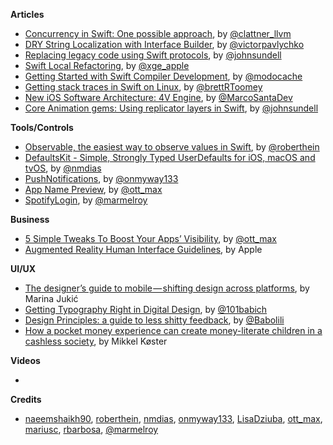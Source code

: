 
**Articles**

* [Concurrency in Swift: One possible approach](https://gist.github.com/lattner/31ed37682ef1576b16bca1432ea9f782), by [@clattner_llvm](https://twitter.com/clattner_llvm)
* [DRY String Localization with Interface Builder](https://medium.com/flawless-app-stories/dry-string-localization-with-interface-builder-665496eb0270), by [@victorpavlychko](https://twitter.com/victorpavlychko)
* [Replacing legacy code using Swift protocols](https://www.swiftbysundell.com/posts/replacing-legacy-code-using-swift-protocols), by [@johnsundell](https://twitter.com/johnsundell)
* [Swift Local Refactoring](https://swift.org/blog/swift-local-refactoring/), by [@xge_apple](https://twitter.com/xge_apple/)
* [Getting Started with Swift Compiler Development](https://modocache.io/getting-started-with-swift-development), by [@modocache](https://twitter.com/modocache)
* [Getting stack traces in Swift on Linux](https://engineering.nodesagency.com/articles/Vapor/Getting-Stack-Traces-in-Swift-on-Linux/), by [@brettRToomey](https://www.twitter.com/brettRToomey)
* [New iOS Software Architecture: 4V Engine](https://marcosantadev.com/new-ios-software-architecture-4v-engine/), by [@MarcoSantaDev](https://twitter.com/MarcoSantaDev)
* [Core Animation gems: Using replicator layers in Swift](https://www.swiftbysundell.com/posts/ca-gems-using-replicator-layers-in-swift), by [@johnsundell](https://twitter.com/johnsundell)

**Tools/Controls**

* [Observable, the easiest way to observe values in Swift](https://github.com/roberthein/Observable), by [@roberthein](https://twitter.com/roberthein)
* [DefaultsKit - Simple, Strongly Typed UserDefaults for iOS, macOS and tvOS](https://github.com/nmdias/DefaultsKit), by [@nmdias](https://github.com/nmdias)
* [PushNotifications](https://github.com/onmyway133/PushNotifications), by [@onmyway133](https://github.com/onmyway133)
* [App Name Preview](https://transporterapp.io/tools/app-name-preview), by [@ott_max](twitter.com/ott_max)
* [SpotifyLogin](https://github.com/spotify/SpotifyLogin), by [@marmelroy](https://twitter.com/marmelroy)

**Business**

* [5 Simple Tweaks To Boost Your Apps’ Visibility](https://medium.com/@transporter_app/5-simple-tweaks-to-boost-your-apps-visibility-61435adb3f65), by [@ott_max](twitter.com/ott_max)
* [Augmented Reality Human Interface Guidelines](https://developer.apple.com/ios/human-interface-guidelines/technologies/augmented-reality/), by Apple

**UI/UX**

* [The designer’s guide to mobile — shifting design across platforms](https://medium.com/capsized-eight/the-designers-guide-to-mobile-shifting-design-across-platforms-9655e007f470), by Marina Jukić
* [Getting Typography Right in Digital Design](https://medium.springboard.com/the-guide-to-getting-typography-right-in-digital-design-bb61214ff3ad), by [@101babich](https://twitter.com/101babich)
* [Design Principles: a guide to less shitty feedback](https://medium.com/apegroup-texts/design-principles-a-guide-to-less-shitty-feedback-64e9541816c1), by [@Babolili](https://twitter.com/Babolili)
* [How a pocket money experience can create money-literate children in a cashless society](https://medium.com/hello-group/how-a-pocket-money-experience-can-create-money-literate-children-in-a-cashless-society-48b0d2a65423), by Mikkel Køster

**Videos**

*

**Credits**

* [naeemshaikh90](https://github.com/naeemshaikh90), [roberthein](https://github.com/roberthein), [nmdias](https://github.com/nmdias), [onmyway133](https://github.com/onmyway133), [LisaDziuba](https://github.com/LisaDziuba), [ott_max](twitter.com/ott_max), [mariusc](https://github.com/mariusc), [rbarbosa](https://github.com/rbarbosa), [@marmelroy](https://twitter.com/marmelroy)
